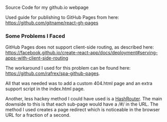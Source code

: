 Source Code for my github.io webpage

Used guide for publishing to GitHub Pages from here: https://github.com/gitname/react-gh-pages

### Some Problems I Faced
GitHub Pages does not support client-side routing, as described here: <br />
https://facebook.github.io/create-react-app/docs/deployment#serving-apps-with-client-side-routing


The workaround I used for this problem can be found here:  <br />
https://github.com/rafrex/spa-github-pages. 

All that was needed was to add a custom 404.html page and an extra support script in the index.html page.


Another, less hackey method I could have used is a [HashRouter](https://reacttraining.com/react-router/web/api/HashRouter). 
The main downside to this is that each sub-page would have a /#/ in the URL. The method I used creates a page redirect
which is noticeable in the browser URL for a fraction of a second. 